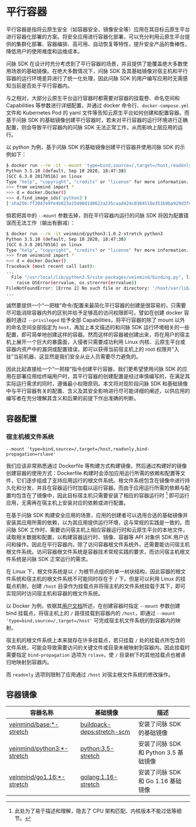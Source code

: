# 平行容器

平行容器是指将云原生安全（如容器安全、镜像安全等）应用在其目标云原生平台进行容器化部署的方案。将安全应用进行容器化部署，可以充分利用云原生平台提供的集群化部署、容器编排、高可用、自动恢复等特性，提升安全产品的鲁棒性，降低用户的使用难度和运维成本。

问脉 SDK 在设计时充分考虑到了平行容器的场景，并且提供了能覆盖绝大多数使用场景的基础镜像。在绝大多数情况下，问脉 SDK 及其基础镜像对宿主机和平行容器的运行环境差异进行了统一化处理，因此问脉 SDK 的用户编写应用时无需感知当前是否处于平行容器内。

与之相对，大部分云原生平台运行容器时都需要对容器的挂载卷、命名空间和 Capabilities 等参数进行详细配置，并通过 docker 命令行、`docker-compose.yml` 文件和 Kubernetes Pod 的 yaml 文件等告知云原生平台如何创建和配置容器。而基于问脉 SDK 的基础镜像创建平行容器时，若未对平行容器的运行环境进行正确配置，则会导致平行容器内的问脉 SDK 无法正常工作，从而影响上层应用的运行。

以 python 为例，基于问脉 SDK 的基础镜像创建平行容器并使用问脉 SDK 的示例如下：

```bash
$ docker run --rm -it --mount 'type=bind,source=/,target=/host,readonly,bind-propagation=rslave' veinmind/python3:1.0.2-stretch python3
Python 3.5.10 (default, Sep 10 2020, 18:47:38) 
[GCC 6.3.0 20170516] on linux
Type "help", "copyright", "credits" or "license" for more information.
>>> from veinmind import *
>>> d = docker.Docker()
>>> d.find_image_ids('python3')
['sha256:ff2047e9fe4b823a15d98d1d0622a235caad42dc0384518e351b9ba920d3fd39', 'sha256:2048b775ce1f9b53d91d637bcb0bfe34d8e463cb07de9bc113c4604035e3a2fd']
```

倘若把其中的 `--mount` 参数去掉，则在平行容器内运行的问脉 SDK 将因为配置错误而无法工作（输出有删减）：

```bash
$ docker run --rm -it veinmind/python3:1.0.2-stretch python3
Python 3.5.10 (default, Sep 10 2020, 18:47:38) 
[GCC 6.3.0 20170516] on linux
Type "help", "copyright", "credits" or "license" for more information.
>>> from veinmind import *
>>> d = docker.Docker()
Traceback (most recent call last):
...
  File "/usr/local/lib/python3.5/site-packages/veinmind/binding.py", line 223, in _handle_syscall_error
    raise OSError(errvalue, os.strerror(errvalue))
FileNotFoundError: [Errno 2] No such file or directory: '/host/var/lib/docker'
...
```

诚然要提供一个“一把梭”命令/配置来最简化平行容器的创建是很容易的，只需要尽可能消除容器内外的区别并给予足够高的访问权限即可。譬如在创建 docker 容器时通过 `--privileged` 给予全部 Capabilities，将平行容器的除了 mount 以外的命名空间全部指定为 `host`，再加上本文描述的和问脉 SDK 运行环境相关的一些配置，即可简单地创建这样的容器。然而这样的容器被创建出来，将在用户的宿主机上展开一个巨大的暴露面，入侵者只需要成功利用 Linux 内核、云原生平台或容器内资产中的漏洞或配置错误，即可以获得当前宿主机上的 root 权限并“入驻”当前机器，这显然是我们安全从业人员需要尽力避免的。

因此比起直接给一个“一把梭”指令创建平行容器，我们更希望使用问脉 SDK 的应用在部署应用给终端用户时，其平行容器的创建配置是经过审慎编写的，在满足其实际运行需求的同时，遵循最小权限原则。本文将对现阶段问脉 SDK 和基础镜像中与平行容器有关的配置、含义及其安全影响进行尽可能详细的阐述，以供应用的编写者在充分理解其含义和后果的前提下作出准确的判断。

## 容器配置

### 宿主机根文件系统

```
--mount 'type=bind,source=/,target=/host,readonly,bind-propagation=rslave'
```

我们应该非常熟悉通过 Dockerfile 等构建方式构建镜像，然后通过构建好的镜像创建容器的使用方式：Dockerfile 构建时会添加应用运行所需的依赖和配置等文件，它们逐步组成了支持应用运行的根文件系统。根文件系统包含在镜像中进行持久化和分发，并且在容器运行时加载以运行容器。而由于应用运行所需的依赖与配置均包含在了镜像中，因此目标宿主机只需要安装了相应的容器运行时 [^1] 即可运行应用，无需再在宿主机上安装对应的依赖或进行配置。

在基于问脉 SDK 构建安全应用的场景，应用的创建者可以选用合适的基础镜像并安装其应用所需的依赖，以为其应用提供运行环境，这与常规的实践是一致的。而问脉 SDK 工作时，需要访问宿主机上相应容器运行时和云原生平台的本地文件，读取相关数据和配置，以构建容器运行时、镜像、容器等 API 对象供 SDK 用户访问和操作。因此在平行容器内，除了访问容器根文件系统外，还需要能访问宿主机根文件系统。访问容器根文件系统是容器技术常规实践的要求，而访问宿主机根文件系统是问脉 SDK 正常运行的需求。

在 Linux 下，根文件系统是以 `/` 为根节点组织的单一树状结构，因此容器的根文件系统和宿主机的根文件系统不可能同时存在于 `/` 下。但是可以利用 Linux 的挂载点机制，创建 `/host` 目录作为挂载点并将宿主机的文件系统挂载于其下，即可实现同时访问宿主机和容器的根文件系统。

以 Docker 为例，依据其[用户文档](https://docs.docker.com/storage/bind-mounts/)所述，在创建容器时指定 `--mount` 参数创建 bind 挂载点，将宿主机上的 `/` 路径挂载到容器内的 `/host`，即通过 `--mount 'type=bind,source=/,target=/host'` 可完成宿主机文件系统的到容器内的映射。

宿主机的根文件系统上本来就存在许多挂载点，若只挂载 `/` 处的挂载点所包含的文件系统，可能会导致需要访问的关键文件或目录未被映射到容器内。因此挂载时需要指定 `bind-propagation` 选项为 `rslave`，使 `/` 目录树下的其他挂载点也被递归地映射到容器内。

而 `readonly` 选项则限制了应用通过 `/host` 对宿主根文件系统的修改操作。

## 容器镜像

| 容器名称 | 基础镜像 | 描述 |
|----------|----------|------|
| [veinmind/base:\*-stretch](https://hub.docker.com/repository/docker/veinmind/base) | [buildpack-deps:stretch-scm](https://hub.docker.com/_/buildpack-deps) | 安装了问脉 SDK 的基础镜像 |
| [veinmind/python3:\*-stretch](https://hub.docker.com/repository/docker/veinmind/python3) | [python:3.5-stretch](https://hub.docker.com/_/buildpack-deps) | 安装了问脉 SDK 和 Python 3.5 基础镜像 |
| [veinmind/go1.16:\*-stretch](https://hub.docker.com/repository/docker/veinmind/python3) | [golang:1.16-stretch](https://hub.docker.com/_/buildpack-deps) | 安装了问脉 SDK 和 Go 1.16 基础镜像 |

[^1]: 此处为了易于描述和理解，隐去了 CPU 架构匹配、内核版本不能过低等细节。
